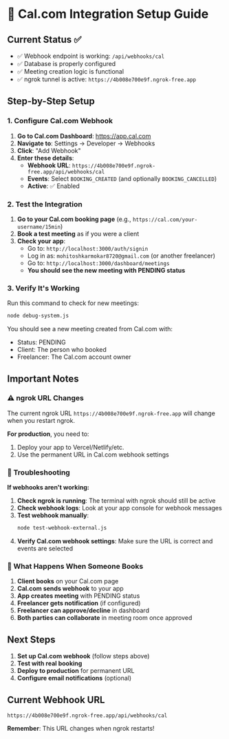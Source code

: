 # 🚀 Cal.com Integration Setup Guide

## Current Status ✅
- ✅ Webhook endpoint is working: `/api/webhooks/cal`
- ✅ Database is properly configured
- ✅ Meeting creation logic is functional
- ✅ ngrok tunnel is active: `https://4b008e700e9f.ngrok-free.app`

## Step-by-Step Setup

### 1. Configure Cal.com Webhook

1. **Go to Cal.com Dashboard**: https://app.cal.com
2. **Navigate to**: Settings → Developer → Webhooks
3. **Click**: "Add Webhook"
4. **Enter these details**:
   - **Webhook URL**: `https://4b008e700e9f.ngrok-free.app/api/webhooks/cal`
   - **Events**: Select `BOOKING_CREATED` (and optionally `BOOKING_CANCELLED`)
   - **Active**: ✅ Enabled

### 2. Test the Integration

1. **Go to your Cal.com booking page** (e.g., `https://cal.com/your-username/15min`)
2. **Book a test meeting** as if you were a client
3. **Check your app**:
   - Go to: `http://localhost:3000/auth/signin`
   - Log in as: `mohitoshkarmokar8720@gmail.com` (or another freelancer)
   - Go to: `http://localhost:3000/dashboard/meetings`
   - **You should see the new meeting with PENDING status**

### 3. Verify It's Working

Run this command to check for new meetings:
```bash
node debug-system.js
```

You should see a new meeting created from Cal.com with:
- Status: PENDING
- Client: The person who booked
- Freelancer: The Cal.com account owner

## Important Notes

### ⚠️ ngrok URL Changes
The current ngrok URL `https://4b008e700e9f.ngrok-free.app` will change when you restart ngrok. 

**For production**, you need to:
1. Deploy your app to Vercel/Netlify/etc.
2. Use the permanent URL in Cal.com webhook settings

### 🔧 Troubleshooting

**If webhooks aren't working:**

1. **Check ngrok is running**: The terminal with ngrok should still be active
2. **Check webhook logs**: Look at your app console for webhook messages
3. **Test webhook manually**:
   ```bash
   node test-webhook-external.js
   ```
4. **Verify Cal.com webhook settings**: Make sure the URL is correct and events are selected

### 🎯 What Happens When Someone Books

1. **Client books** on your Cal.com page
2. **Cal.com sends webhook** to your app
3. **App creates meeting** with PENDING status
4. **Freelancer gets notification** (if configured)
5. **Freelancer can approve/decline** in dashboard
6. **Both parties can collaborate** in meeting room once approved

## Next Steps

1. **Set up Cal.com webhook** (follow steps above)
2. **Test with real booking**
3. **Deploy to production** for permanent URL
4. **Configure email notifications** (optional)

## Current Webhook URL
```
https://4b008e700e9f.ngrok-free.app/api/webhooks/cal
```

**Remember**: This URL changes when ngrok restarts!
